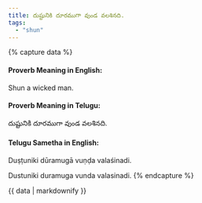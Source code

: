 ```yaml
---
title: దుష్టునికి దూరముగా వుండ వలశినది.
tags:
  - "shun"
---
```


{% capture data %}
#### Proverb Meaning in English:
Shun a wicked man.

#### Proverb Meaning in Telugu:
దుష్టునికి దూరముగా వుండ వలశినది.

#### Telugu Sametha in English:
Duṣṭuniki dūramugā vuṇḍa valaśinadi.

Dustuniki duramuga vunda valasinadi.
{% endcapture %}

{{ data | markdownify }}

